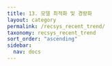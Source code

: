 ```yaml
---
title: 13. 모델 최적화 및 경량화
layout: category
permalink: /recsys_recent_trend/
taxonomy: recsys_recent_trend
sort_order: "ascending"
sidebar:
  nav: docs
---
```

